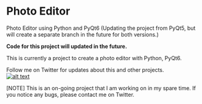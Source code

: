 # Photo Editor 
Photo Editor using Python and PyQt6 (Updating the project from PyQt5, but will create a separate branch in the future for both versions.)

**Code for this project will updated in the future.**

This is currently a project to create a photo editor with Python, PyQt6.

Follow me on Twitter for updates about this and other projects.  
[![alt text][1.1]][1]

[1.1]: http://i.imgur.com/tXSoThF.png (twitter icon with padding)

[1]: http://www.twitter.com/RedHuli

[NOTE] This is an on-going project that I am working on in my spare time. If you notice any bugs, please contact me on Twitter. 
